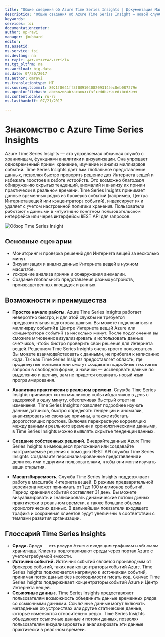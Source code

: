 ```yaml
---
title: "Общие сведения об Azure Time Series Insights | Документация Майкрософт"
description: "Общие сведения об Azure Time Series Insight — новой службе для анализа данных временных рядов и решений Интернета вещей"
keywords: 
services: tsi
documentationcenter: 
author: op-ravi
manager: jhubbard
editor: 
ms.assetid: 
ms.service: tsi
ms.devlang: na
ms.topic: get-started-article
ms.tgt_pltfrm: na
ms.workload: big-data
ms.date: 07/20/2017
ms.author: omravi
ms.translationtype: HT
ms.sourcegitcommit: 8021f8641ff3f009104082093143ec8eb087279e
ms.openlocfilehash: abd66208ab7ac30831f3f1eddb2891ed7bcd3995
ms.contentlocale: ru-ru
ms.lasthandoff: 07/21/2017

---
```


# <a name="what-is-azure-time-series-insights"></a>Знакомство с Azure Time Series Insights

Azure Time Series Insights — это управляемая облачная служба с хранилищем, функциями аналитики и визуализации. Она упрощает одновременный прием, хранение, изучение и анализ миллиардов событий. Time Series Insights дает вам глобальное представление данных, позволяя быстро проверить решение для Интернета вещей и избежать простоев в работе устройств. Это возможно благодаря обнаружению скрытых тенденций, аномалий и анализу их причин практически в реальном времени. Time Series Insights принимает данные временных рядов из брокеров событий (например, Центра Интернета вещей или концентратора событий), индексирует их и удаляет с учетом настроенной политики хранения. Пользователи работают с данными в интуитивно понятном пользовательском интерфейсе или через интерфейсы REST API для запросов.

![Обзор Time Series Insight](media/overview/time-series-insights-overview-flow.png)

## <a name="primary-scenarios"></a>Основные сценарии

* Мониторинг и проверка решений для Интернета вещей за несколько минут.
* Визуализация и анализ данных Интернета вещей в нужном масштабе.
* Ускорение анализа причин и обнаружения аномалий.
* Создание глобального представления разных устройств, производственных площадок и данных.

## <a name="capabilities-and-benefits"></a>Возможности и преимущества

* **Простое начало работы**. Azure Time Series Insights работает невероятно быстро, и для этой службы не требуется предварительная подготовка данных. Вы можете подключиться к миллиарду событий в Центре Интернета вещей Azure или концентраторе событий за несколько минут. После подключения вы сможете мгновенно визуализировать и использовать данные счетчиков, чтобы быстро проверить свои решения для Интернета вещей. Решением Time Series Insights очень просто пользоваться. Вы можете взаимодействовать с данными, не прибегая к написанию кода.  Так как Time Series Insights предоставляет область, где продвинутые пользователи смогут создавать подробные текстовые запросы в свободной форме, а новички — исследовать данные по выделению и щелчку, вам не придется осваивать новый язык программирования.

* **Аналитика практически в реальном времени**. Служба Time Series Insights принимает сотни миллионов событий датчиков в день с задержкой в одну минуту, обеспечивая быстрый ответ на изменения. Time Series Insights позволяет подробнее изучать данные датчиков, быстро определять тенденции и аномалии, анализировать их сложные причины, а также избегать дорогостоящих простоев. Включив перекрестную корреляцию между данными реального времени и хронологическими данными, в Time Series Insights можно выявлять скрытые тенденции данных.

* **Создание собственных решений.** Внедряйте данные Azure Time Series Insights в имеющиеся приложения или создавайте настраиваемые решения с помощью REST API службы Time Series Insights. Создавайте персонализированные представления и делитесь ими с другими пользователями, чтобы они могли изучать ваши открытия.

* **Масштабируемость**. Служба Time Series Insights поддерживает работу в масштабе Интернета вещей. В режиме предварительной версии она может принимать от 1 до 100 миллионов событий. Период хранения событий составляет 31 день. Вы можете визуализировать и анализировать динамические потоки данных практически в реальном времени, а также большие объемы хронологических данных. В дальнейшем показатели входящего трафика и сохранения клиентов будут увеличены в соответствии с темпами развития организации.

## <a name="time-series-insights-glossary"></a>Глоссарий Time Series Insights

* **Среда.** Среда — это ресурс Azure с входящим трафиком и объемом хранилища.  Клиенты подготавливают среды через портал Azure с учетом требуемой емкости.
* **Источник событий.** Источник событий является производным от брокеров событий, таких как концентраторы событий Azure.  Time Series Insights подключается напрямую к источникам событий, принимая поток данных без необходимости писать код. Сейчас Time Series Insights поддерживает концентраторы событий Azure и Центр Интернета вещей.
* **Ссылочные данные.** Time Series Insights предоставляют пользователям возможность объединить данные временных рядов со ссылочными данными.  Ссылочные данные могут включать метаданные об устройствах или другие статические данные, которые изменяются относительно редко. Time Series Insights объединяют ссылочные данные и потоки данных, позволяя пользователям визуализировать и анализировать эти данные практически в реальном времени.

